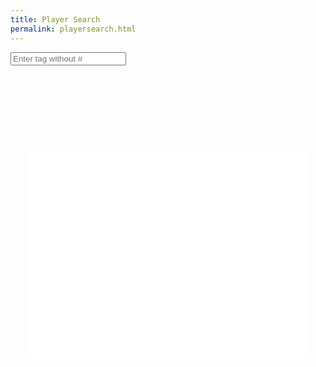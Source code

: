 ```yaml
---
title: Player Search
permalink: playersearch.html
---
```


<body>
    <input type="text" id="inputField" onkeypress="saveInput(event)" placeholder="Enter tag without #">
    <div id="result-container">
        <div id="name">
            <h1></h1>
        </div>
        <div id="trophies">
            <h1></h1>
        </div>
        <div id="topGroup">
            <h1>TOP BRAWLERS</h1>
            <div id="topBrawlers">
                <div id="top1"></div>
                <div id="top2"></div>
                <div id="top3"></div>
            </div>
        </div>
        <div id="bottomGroup">
            <h1>BOTTOM BRAWLERS</h1>
            <div id="bottomBrawlers">
                <div id="bottom1"></div>
                <div id="bottom2"></div>
                <div id="bottom3"></div>
            </div>
        </div>
        <div id="playerStats">
        </div>
    </div>
</body>

<style>
    body {
        background-image: url("/images/background.jpg");
    }
    
    h1 {
        color: white;
    }
    #result-container {
        background-color: white;
        margin: 2em;
        text-align: center;
        border-radius: 10px;
    }

    #topGroup,
    #bottomGroup {
        border-radius: 0.6em;
        margin: 1em;
        overflow: auto;
    }

    #bottomBrawlers,
    #topBrawlers {
        display: flex;
        justify-content: center; /* Center horizontally */
        align-items: center; /* Center vertically */
    }

    #bottomBrawlers div,
    #topBrawlers div {
        display: flex;
        flex-direction: column;
        justify-content: center; /* Center content vertically */
        align-items: center; /* Center content horizontally */
        padding: 10px;
        border: 1px solid black;
        border-radius: 5px;
        background-color: lightgray;
        opacity: 0;
        transition: opacity 0.5s;
        width: 25%;
        margin: 1em;
    }

    #bottomBrawlers div.show,
    #topBrawlers div.show {
        opacity: 1; /* Show when 'show' class is added */
    }

    #name {
        color: black;
        font-size: 3.5em;
    }
    #trophies {
        margin: auto;
    }
    .post-content img {
        margin: 0px 3px 2px 0px;
        width: auto;
        height: auto;
        max-width: 100%;
        max-height: 100%;
    }  
    #playerStats {
        padding: 10px; /* Add some padding for better readability */
    }

    #playerStats table {
        width: 100%; /* Make the table width 100% of its container */
        background-color: grey;
        margin-left: auto;
        margin-right: auto;
        border: 1px solid;
    }

    #playerStats th,
    #playerStats td {
        padding: 5px; /* Add padding to table cells */
        text-align: center;
    }
</style>

<script>
    let isCooldownActive = false; // Track if cooldown is active
    const cooldownDuration = 2000; // Cooldown period in milliseconds
    async function saveInput(event) {
        if (event.keyCode !== 13 || isCooldownActive) return; // Exit if Enter key is not pressed or cooldown is active
        isCooldownActive = true; // Set cooldown active
        const playerStatsDiv = document.getElementById("playerStats");
        while (playerStatsDiv.firstChild) {
            playerStatsDiv.removeChild(playerStatsDiv.firstChild);
        }
        try {
            const inputText = document.getElementById("inputField").value;
            const response = await fetch("https://brawlyzebackend.duckdns.org/api/brawl", {
                method: 'POST',
                headers: {
                    "Content-Type": "application/json",
                    "Accept": "application/json"
                },
                body: JSON.stringify({ "tag": inputText })
            });
            console.log("data received");
            const result = await response.json();
            // PARSING DATA + DEFINING VARIABLES
            const parsedData = JSON.parse(result);
            console.log(parsedData);
            const { name, trophies, soloVictories, duoVictories, '3vs3Victories': threeVsThreeVictories, brawlers } = parsedData;
            const nameDiv = document.getElementById("name");
            // NAME
            nameDiv.innerText = name;
            // TROPHIES
            const trophiesDiv = document.getElementById("trophies");
            trophiesDiv.innerHTML = `<img src="/images/trophy2.png" style="width: 20px">${trophies}`;
            // WINS TABLE
            if (!playerStatsDiv.querySelector("table")) {
                const table = document.createElement("table");
                const soloWinPic = `<img src="images/soloshowdown.png" style="width: 30px">`;
                const duoWinPic = `<img src="images/duoshowdown.png" style="width: 30px">`;
                const threeWinPic = `<img src="images/gemgrab.png" style="width: 30px">`;
                const headers = [soloWinPic + "<br>" + "Solo Wins", duoWinPic + "<br>" + "Duo Wins", threeWinPic + "<br>" +"3v3 Wins"];
                table.innerHTML = `
                    <tr>${headers.map(headerText => `<th>${headerText}</th>`).join("")}</tr>
                    <tr>${[soloVictories, duoVictories, threeVsThreeVictories].map(winCount => `<td>${winCount}</td>`).join("")}</tr>
                `;
                playerStatsDiv.appendChild(table);
            }
            // TOP AND BOTTOM TABLE
            const sortedBrawlers = brawlers.slice().sort((a, b) => b.trophies - a.trophies);
            const top3Brawlers = sortedBrawlers.slice(0, 3);
            const bottom3Brawlers = sortedBrawlers.slice(-3).reverse();
            const trophieimg = "images/trophy2.png";
            const trophypic = `<img src="${trophieimg}" style="width: 20px">`;
            const topGroupDiv = document.getElementById("topGroup")
            const bottomGroupDiv = document.getElementById("bottomGroup")
            topGroupDiv.style.backgroundColor="grey";
            bottomGroupDiv.style.backgroundColor="grey";

            const top1Div = document.getElementById("top1");
            const top2Div = document.getElementById("top2");
            const top3Div = document.getElementById("top3");
            const top1pic = `<img src="images/icons/${top3Brawlers[0].name}.webp" style="width: 40px">`;
            const top2pic = `<img src="images/icons/${top3Brawlers[1].name}.webp" style="width: 40px">`;
            const top3pic = `<img src="images/icons/${top3Brawlers[2].name}.webp" style="width: 40px">`;

            top1Div.innerHTML = top1pic + "<br>" + top3Brawlers[0].name + "<br>" + trophypic + top3Brawlers[0].trophies;
            top2Div.innerHTML = top2pic + "<br>" + top3Brawlers[1].name + "<br>" + trophypic + top3Brawlers[1].trophies;
            top3Div.innerHTML = top3pic + "<br>" + top3Brawlers[2].name + "<br>" + trophypic + top3Brawlers[2].trophies;
            top1Div.classList.add("show");
            top2Div.classList.add("show");
            top3Div.classList.add("show");

            const bottom1Div = document.getElementById("bottom1");
            const bottom2Div = document.getElementById("bottom2");
            const bottom3Div = document.getElementById("bottom3");
            const bottom1pic = `<img src="images/icons/${bottom3Brawlers[0].name}.webp" style="width: 40px">`;
            const bottom2pic = `<img src="images/icons/${bottom3Brawlers[1].name}.webp" style="width: 40px">`;
            const bottom3pic = `<img src="images/icons/${bottom3Brawlers[2].name}.webp" style="width: 40px">`;
            bottom1Div.innerHTML = bottom1pic + "<br>" + bottom3Brawlers[0].name + "<br>" + trophypic + bottom3Brawlers[0].trophies;
            bottom2Div.innerHTML = bottom2pic + "<br>" + bottom3Brawlers[1].name + "<br>" + trophypic + bottom3Brawlers[1].trophies;
            bottom3Div.innerHTML = bottom3pic + "<br>" + bottom3Brawlers[2].name + "<br>" + trophypic + bottom3Brawlers[2].trophies;
            bottom1Div.classList.add("show");
            bottom2Div.classList.add("show");
            bottom3Div.classList.add("show");

            // BRAWLERS TABLE
            const table = document.createElement("table");
            const headers = ["Name", "Power", "Rank", "Trophies"];
            const headerRow = document.createElement("tr");
            headers.forEach(headerText => {
                const th = document.createElement("th");
                th.textContent = headerText;
                headerRow.appendChild(th);
            });
            table.appendChild(headerRow);
            brawlers.forEach(brawler => {
                const row = document.createElement("tr");
                const { name, power, rank, trophies } = brawler;
                const rowData = [name, power, rank, trophies];
                rowData.forEach(cellData => {
                    const td = document.createElement("td");
                    td.textContent = cellData;
                    row.appendChild(td);
                });
                table.appendChild(row);
            });
            playerStatsDiv.appendChild(table);
        } catch (error) {
            console.error("Error occurred:", error);
        } finally {
            setTimeout(() => {
                isCooldownActive = false; // Reset cooldown after the specified duration
            }, cooldownDuration);
        }
    }
</script>